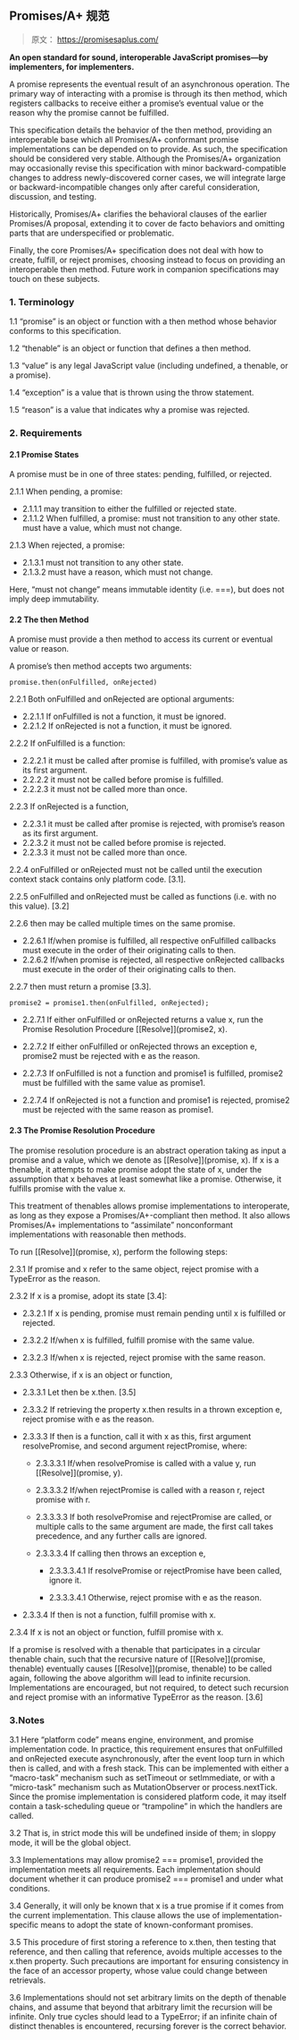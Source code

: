 ## Promises/A+ 规范
> 原文： https://promisesaplus.com/

**An open standard for sound, interoperable JavaScript promises—by implementers, for implementers.**

A promise represents the eventual result of an asynchronous operation. The primary way of interacting with a promise is through its then method, which registers callbacks to receive either a promise’s eventual value or the reason why the promise cannot be fulfilled.

This specification details the behavior of the then method, providing an interoperable base which all Promises/A+ conformant promise implementations can be depended on to provide. As such, the specification should be considered very stable. Although the Promises/A+ organization may occasionally revise this specification with minor backward-compatible changes to address newly-discovered corner cases, we will integrate large or backward-incompatible changes only after careful consideration, discussion, and testing.

Historically, Promises/A+ clarifies the behavioral clauses of the earlier Promises/A proposal, extending it to cover de facto behaviors and omitting parts that are underspecified or problematic.

Finally, the core Promises/A+ specification does not deal with how to create, fulfill, or reject promises, choosing instead to focus on providing an interoperable then method. Future work in companion specifications may touch on these subjects.

### 1. Terminology

1.1 “promise” is an object or function with a then method whose behavior conforms to this specification.

1.2 “thenable” is an object or function that defines a then method. 

1.3 “value” is any legal JavaScript value (including undefined, a thenable, or a promise).

1.4 “exception” is a value that is thrown using the throw statement.

1.5 “reason” is a value that indicates why a promise was rejected.

### 2. Requirements

#### 2.1 Promise States
A promise must be in one of three states: pending, fulfilled, or rejected.

2.1.1 When pending, a promise:   
- 2.1.1.1 may transition to either the fulfilled or rejected state.
- 2.1.1.2 When fulfilled, a promise:
must not transition to any other state.
must have a value, which must not change.

2.1.3 When rejected, a promise:  
- 2.1.3.1 must not transition to any other state.
- 2.1.3.2 must have a reason, which must not change.

Here, “must not change” means immutable identity (i.e. ===), but does not imply deep immutability.

#### 2.2 The then Method
A promise must provide a then method to access its current or eventual value or reason.

A promise’s then method accepts two arguments:

`promise.then(onFulfilled, onRejected)`  

2.2.1 Both onFulfilled and onRejected are optional arguments:
- 2.2.1.1 If onFulfilled is not a function, it must be ignored.  
- 2.2.1.2 If onRejected is not a function, it must be ignored. 

2.2.2 If onFulfilled is a function:
- 2.2.2.1 it must be called after promise is fulfilled, with promise’s value as its first argument.
- 2.2.2.2 it must not be called before promise is fulfilled.
- 2.2.2.3 it must not be called more than once.

2.2.3 If onRejected is a function,
- 2.2.3.1 it must be called after promise is rejected, with promise’s reason as its first argument.
- 2.2.3.2 it must not be called before promise is rejected.
- 2.2.3.3 it must not be called more than once.

2.2.4 onFulfilled or onRejected must not be called until the execution context stack contains only platform code. [3.1]. 

2.2.5 onFulfilled and onRejected must be called as functions (i.e. with no this value). [3.2]

2.2.6 then may be called multiple times on the same promise.
- 2.2.6.1 If/when promise is fulfilled, all respective onFulfilled callbacks must execute in the order of their originating calls to then.
- 2.2.6.2 If/when promise is rejected, all respective onRejected callbacks must execute in the order of their originating calls to then.

2.2.7 then must return a promise [3.3].

 `promise2 = promise1.then(onFulfilled, onRejected);`
- 2.2.7.1 If either onFulfilled or onRejected returns a value x, run the Promise Resolution Procedure [[Resolve]](promise2, x).
- 2.2.7.2 If either onFulfilled or onRejected throws an exception e, promise2 must be rejected with e as the reason.

- 2.2.7.3 If onFulfilled is not a function and promise1 is fulfilled, promise2 must be fulfilled with the same value as promise1.

- 2.2.7.4 If onRejected is not a function and promise1 is rejected, promise2 must be rejected with the same reason as promise1.

#### 2.3 The Promise Resolution Procedure
The promise resolution procedure is an abstract operation taking as input a promise and a value, which we denote as [[Resolve]](promise, x). If x is a thenable, it attempts to make promise adopt the state of x, under the assumption that x behaves at least somewhat like a promise. Otherwise, it fulfills promise with the value x.

This treatment of thenables allows promise implementations to interoperate, as long as they expose a Promises/A+-compliant then method. It also allows Promises/A+ implementations to “assimilate” nonconformant implementations with reasonable then methods.

To run [[Resolve]](promise, x), perform the following steps:

2.3.1 If promise and x refer to the same object, reject promise with a TypeError as the reason.

2.3.2 If x is a promise, adopt its state [3.4]:

- 2.3.2.1 If x is pending, promise must remain pending until x is fulfilled or rejected.

- 2.3.2.2 If/when x is fulfilled, fulfill promise with the same value.

- 2.3.2.3 If/when x is rejected, reject promise with the same reason.

2.3.3 Otherwise, if x is an object or function,

- 2.3.3.1 Let then be x.then. [3.5]

- 2.3.3.2 If retrieving the property x.then results in a thrown exception e, reject promise with e as the reason.

- 2.3.3.3 If then is a function, call it with x as this, first argument resolvePromise, and second argument rejectPromise, where:

    - 2.3.3.3.1 If/when resolvePromise is called with a value y, run [[Resolve]](promise, y).

    - 2.3.3.3.2 If/when rejectPromise is called with a reason r, reject promise with r.

    - 2.3.3.3.3 If both resolvePromise and rejectPromise are called, or multiple calls to the same argument are made, the first call takes precedence, and any further calls are ignored.
    - 2.3.3.3.4 If calling then throws an exception e,
        - 2.3.3.3.4.1 If resolvePromise or rejectPromise have been called, ignore it.

        - 2.3.3.3.4.1 Otherwise, reject promise with e as the reason.
- 2.3.3.4 If then is not a function, fulfill promise with x.

2.3.4 If x is not an object or function, fulfill promise with x.

If a promise is resolved with a thenable that participates in a circular thenable chain, such that the recursive nature of [[Resolve]](promise, thenable) eventually causes [[Resolve]](promise, thenable) to be called again, following the above algorithm will lead to infinite recursion. Implementations are encouraged, but not required, to detect such recursion and reject promise with an informative TypeError as the reason. [3.6]

### 3.Notes
3.1 Here “platform code” means engine, environment, and promise implementation code. In practice, this requirement ensures that onFulfilled and onRejected execute asynchronously, after the event loop turn in which then is called, and with a fresh stack. This can be implemented with either a “macro-task” mechanism such as setTimeout or setImmediate, or with a “micro-task” mechanism such as MutationObserver or process.nextTick. Since the promise implementation is considered platform code, it may itself contain a task-scheduling queue or “trampoline” in which the handlers are called.

3.2 That is, in strict mode this will be undefined inside of them; in sloppy mode, it will be the global object.

3.3 Implementations may allow promise2 === promise1, provided the implementation meets all requirements. Each implementation should document whether it can produce promise2 === promise1 and under what conditions.

3.4 Generally, it will only be known that x is a true promise if it comes from the current implementation. This clause allows the use of implementation-specific means to adopt the state of known-conformant promises.

3.5 This procedure of first storing a reference to x.then, then testing that reference, and then calling that reference, avoids multiple accesses to the x.then property. Such precautions are important for ensuring consistency in the face of an accessor property, whose value could change between retrievals.

3.6 Implementations should not set arbitrary limits on the depth of thenable chains, and assume that beyond that arbitrary limit the recursion will be infinite. Only true cycles should lead to a TypeError; if an infinite chain of distinct thenables is encountered, recursing forever is the correct behavior.
